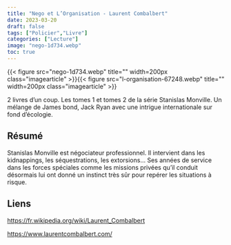 ```yaml
---
title: "Nego et L’Organisation - Laurent Combalbert"
date: 2023-03-20
draft: false
tags: ["Policier","Livre"]
categories: ["Lecture"]
image: "nego-1d734.webp"
toc: true
---
```

{{< figure src="nego-1d734.webp" title="" width=200px class="imagearticle" >}}{{< figure src="l-organisation-67248.webp" title="" width=200px class="imagearticle" >}}

2 livres d’un coup. Les tomes 1 et tomes 2 de la série Stanislas Monville.
Un mélange de James bond, Jack Ryan avec une intrigue internationale sur fond d’écologie.

## Résumé

Stanislas Monville est négociateur professionnel. Il intervient dans les kidnappings, les séquestrations, les extorsions… Ses années de service dans les forces spéciales comme les missions privées qu’il conduit désormais lui ont donné un instinct très sûr pour repérer les situations à risque.

## Liens
https://fr.wikipedia.org/wiki/Laurent_Combalbert

https://www.laurentcombalbert.com/


